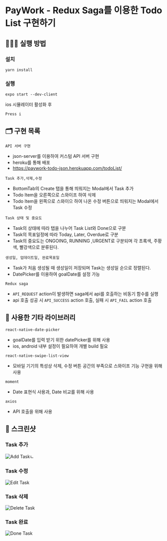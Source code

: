 # PayWork - Redux Saga를 이용한 Todo List 구현하기

## 💁🏻‍♂ 실행 방법

### 설치

`yarn install`

### 실행

`expo start --dev-client`

ios 시뮬레이터 활성화 후

`Press i`

## 🗂 구현 목록

`API 서버 구현`

-   json-server를 이용하여 커스텀 API 서버 구현
-   heroku를 통해 배포
-   https://paywork-todo-json.herokuapp.com/todoList/

`Task 추가,삭제,수정`

-   BottomTab의 Create 탭을 통해 띄워지는 Modal에서 Task 추가
-   Todo Item을 오른쪽으로 스와이프 하여 삭제
-   Todo Item을 왼쪽으로 스와이으 하여 나온 수정 버튼으로 띄워지는 Modal에서 Task 수정

`Task 상태 및 중요도`

-   Task의 상태에 따라 탭을 나누어 Task List와 Done으로 구분
-   Task의 목표일정에 따라 Today, Later, Overdue로 구분
-   Task의 중요도는 ONGOING, RUNNING ,URGENT로 구분되며 각 초록색, 주황색, 빨강색으로 분류된다.

`생성일, 업데이트일, 완료목표일`

-   Task가 처음 생성될 때 생성일이 저장되며 Task는 생성일 순으로 정렬된다.
-   DatePicker를 이용하여 goalDate를 설정 가능

`Redux saga`

-   `API_REQUEST` action이 발생하면 saga에서 api를 호출하는 비동기 함수를 실행
-   api 호출 성공 시 `API_SUCCESS` action 호출, 실패 시 `API_FAIL` action 호출


## 📕 사용한 기타 라이브러리

`react-native-date-picker`

-   goalDate를 입력 받기 위한 datePicker를 위해 사용
-   ios, android 내부 설정이 필요하여 개별 build 필요

`react-native-swipe-list-view`

-   모바일 기기의 특성상 삭제, 수정 버튼 공간의 부족으로 스와이프 기능 구현을 위해 사용

`moment`

-   Date 표현식 사용과, Date 비교를 위해 사용

`axios`

-   API 호출을 위해 사용

## 🚀 스크린샷
### Task 추가
![Add Task](https://user-images.githubusercontent.com/65903404/131688863-8fa7f541-2636-4498-967f-1758b2cb3a3b.gif)ㄴ

### Task 수정
![Edit Task](https://user-images.githubusercontent.com/65903404/131689873-42d065c3-f2b2-4029-86c3-2b66d9ec8039.gif)

### Task 삭제
![Delete Task](https://user-images.githubusercontent.com/65903404/131689902-a3917515-9546-4bc8-8459-de539eab024f.gif)

### Task 완료
![Done Task](https://user-images.githubusercontent.com/65903404/131690178-bb6ba855-69e3-42ce-bc1a-ede480267c94.gif)




<br/><br/>

